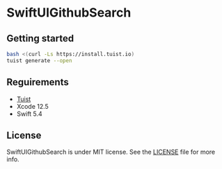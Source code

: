 # SwiftUIGithubSearch

## Getting started
```sh
bash <(curl -Ls https://install.tuist.io)
tuist generate --open
```

## Reguirements
- [Tuist](tuist.io)
- Xcode 12.5
- Swift 5.4

## License
SwiftUIGithubSearch is under MIT license. See the [LICENSE](LICENSE) file for more info.
